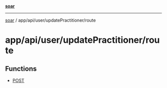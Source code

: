 [**soar**](../../../../../README.md)

***

[soar](../../../../../modules.md) / app/api/user/updatePractitioner/route

# app/api/user/updatePractitioner/route

## Functions

- [POST](functions/POST.md)
